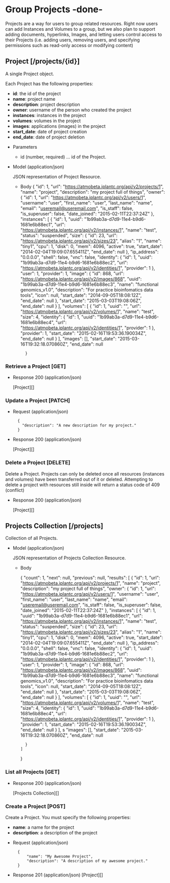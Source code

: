 # Group Projects -done-
Projects are a way for users to group related resources.  Right now users can add Instances and Volumes to a group, but
 we also plan to support adding documents, hyperlinks, Images, and letting users control access to their
 Projects (i.e. adding users, removing users, and specifying permissions such as read-only access or modifying content)

## Project [/projects/{id}]
A single Project object.

Each Project has the following properties:

- **id**: the id of the project
- **name**: project name
- **description**: project description
- **owner**: username of the person who created the project
- **instances**: instances in the project
- **volumes**: volumes in the project
- **images**: applications (images) in the project
- **start_date**: date of project creation
- **end_date**: date of project deletion

+ Parameters
    + id (number, required) ... id of the Project.
    
+ Model (application/json)

    JSON representation of Project Resource.

    + Body
            {
            "id": 1,
            "url": "https://atmobeta.iplantc.org/api/v2/projects/1",
            "name": "project",
            "description": "my project full of things",
            "owner": {
                "id": 1,
                "url": "https://atmobeta.iplantc.org/api/v2/users/1",
                "username": "user",
                "first_name": "user",
                "last_name": "name",
                "email": "useremail@useremail.com",
                "is_staff": false,
                "is_superuser": false,
                "date_joined": "2015-02-11T22:37:24Z"
            },
            "instances": [
                {
                    "id": 1,
                    "uuid": "1b99ab3a-d7d9-11e4-b9d6-1681e6b88ec1",
                    "url": "https://atmobeta.iplantc.org/api/v2/instances/1",
                    "name": "test",
                    "status": "suspended",
                    "size": {
                        "id": 23,
                        "url": "https://atmobeta.iplantc.org/api/v2/sizes/23",
                        "alias": "1",
                        "name": "tiny1",
                        "cpu": 1,
                        "disk": 0,
                        "mem": 4096,
                        "active": true,
                        "start_date": "2014-02-04T19:09:07.655411Z",
                        "end_date": null
                    },
                    "ip_address": "0.0.0.0",
                    "shell": false,
                    "vnc": false,
                    "identity": {
                        "id": 1,
                        "uuid": "1b99ab3a-d7d9-11e4-b9d6-1681e6b88ec2",
                        "url": "https://atmobeta.iplantc.org/api/v2/identities/1",
                        "provider": 1
                    },
                    "user": 1,
                    "provider": 1,
                    "image": {
                        "id": 868,
                        "url": "https://atmobeta.iplantc.org/api/v2/images/868",
                        "uuid": "1b99ab3a-d7d9-11e4-b9d6-1681e6b88ec3",
                        "name": "functional genomics_v1.0",
                        "description": "For practice bioinfomatics data tools",
                        "icon": null,
                        "start_date": "2014-09-05T18:08:12Z",
                        "end_date": null
                    },
                    "start_date": "2015-03-03T19:08:06Z",
                    "end_date": null
                }
            ],
            "volumes": [
                {
                    "id": 1,
                    "uuid": "",
                    "url": "https://atmobeta.iplantc.org/api/v2/volumes/1",
                    "name": "test",
                    "size": 4,
                    "identity": {
                        "id": 1,
                        "uuid": "1b99ab3a-d7d9-11e4-b9d6-1681e6b88ec4",
                        "url": "https://atmobeta.iplantc.org/api/v2/identities/1",
                        "provider": 1
                    },
                    "provider": 1,
                    "start_date": "2015-02-16T19:53:36.190034Z",
                    "end_date": null
                }
            ],
            "images": [],
            "start_date": "2015-03-16T19:32:18.070860Z",
            "end_date": null

            }

### Retrieve a Project [GET]
+ Response 200 (application/json)

    [Project][]
        
### Update a Project [PATCH]
+ Request (application/json)

        {
          "description": "A new description for my project."
        }

+ Response 200 (application/json)

    [Project][]
    
### Delete a Project [DELETE]
Delete a Project.  Projects can only be deleted once all resources (instances and volumes) have been transferred out of
 it or deleted.  Attempting to delete a project with resources still inside will return a status code of 409 (conflict)

+ Response 200 (application/json)

    [Project][]


## Projects Collection [/projects]
Collection of all Projects.

+ Model (application/json)

    JSON representation of Projects Collection Resource.

    + Body

        {
          "count": 1,
          "next": null,
          "previous": null,
          "results":
          [
            {
              "id": 1,
              "url": "https://atmobeta.iplantc.org/api/v2/projects/1",
              "name": "project",
              "description": "my project full of things",
              "owner": {
                  "id": 1,
                  "url": "https://atmobeta.iplantc.org/api/v2/users/1",
                  "username": "user",
                  "first_name": "user",
                  "last_name": "name",
                  "email": "useremail@useremail.com",
                  "is_staff": false,
                  "is_superuser": false,
                  "date_joined": "2015-02-11T22:37:24Z"
              },
              "instances": [
                  {
                      "id": 1,
                      "uuid": "1b99ab3a-d7d9-11e4-b9d6-1681e6b88ec1",
                      "url": "https://atmobeta.iplantc.org/api/v2/instances/1",
                      "name": "test",
                      "status": "suspended",
                      "size": {
                          "id": 23,
                          "url": "https://atmobeta.iplantc.org/api/v2/sizes/23",
                          "alias": "1",
                          "name": "tiny1",
                          "cpu": 1,
                          "disk": 0,
                          "mem": 4096,
                          "active": true,
                          "start_date": "2014-02-04T19:09:07.655411Z",
                          "end_date": null
                      },
                      "ip_address": "0.0.0.0",
                      "shell": false,
                      "vnc": false,
                      "identity": {
                          "id": 1,
                          "uuid": "1b99ab3a-d7d9-11e4-b9d6-1681e6b88ec2",
                          "url": "https://atmobeta.iplantc.org/api/v2/identities/1",
                          "provider": 1
                      },
                      "user": 1,
                      "provider": 1,
                      "image": {
                          "id": 868,
                          "url": "https://atmobeta.iplantc.org/api/v2/images/868",
                          "uuid": "1b99ab3a-d7d9-11e4-b9d6-1681e6b88ec3",
                          "name": "functional genomics_v1.0",
                          "description": "For practice bioinfomatics data tools",
                          "icon": null,
                          "start_date": "2014-09-05T18:08:12Z",
                          "end_date": null
                      },
                      "start_date": "2015-03-03T19:08:06Z",
                      "end_date": null
                  }
              ],
              "volumes": [
                  {
                      "id": 1,
                      "uuid": "",
                      "url": "https://atmobeta.iplantc.org/api/v2/volumes/1",
                      "name": "test",
                      "size": 4,
                      "identity": {
                          "id": 1,
                          "uuid": "1b99ab3a-d7d9-11e4-b9d6-1681e6b88ec4",
                          "url": "https://atmobeta.iplantc.org/api/v2/identities/1",
                          "provider": 1
                      },
                      "provider": 1,
                      "start_date": "2015-02-16T19:53:36.190034Z",
                      "end_date": null
                  }
              ], s
              "images": [],
              "start_date": "2015-03-16T19:32:18.070860Z",
              "end_date": null

            }
          ]

        }


### List all Projects [GET]
+ Response 200 (application/json)

    [Projects Collection][]

### Create a Project [POST]
Create a Project.  You must specify the following properties:

- **name**: a name for the project
- **description**: a description of the project

+ Request (application/json)

        {
            "name": "My Awesome Project",
            "description": "A description of my awesome project."
        }

+ Response 201 (application/json)
  [Project][]
